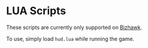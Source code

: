 # LUA Scripts

These scripts are currently only supported on [Bizhawk](http://tasvideos.org/BizHawk.html).

To use, simply load `hud.lua` while running the game.
